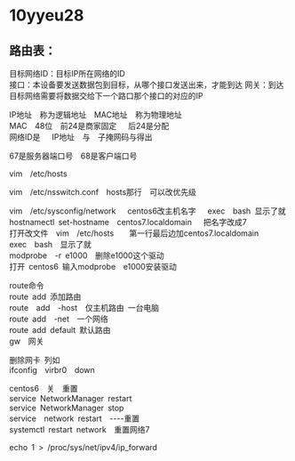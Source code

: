 # 10yyeu28
## 路由表：
目标网络ID：目标IP所在网络的ID  
接口：本设备要发送数据包到目标，从哪个接口发送出来，才能到达
网关：到达目标网络需要将数据交给下一个路口那个接口的对应的IP  
  
IP地址&ensp;&ensp;称为逻辑地址&ensp;&ensp;MAC地址&ensp;&ensp;称为物理地址  
MAC&ensp;&ensp;48位&ensp;&ensp;前24是商家固定&ensp;&ensp;&ensp;后24是分配  
网络ID是&ensp;&ensp;&ensp;IP地址&ensp;&ensp;与&ensp;&ensp;子掩网码与得出  
  
67是服务器端口号&ensp;&ensp;68是客户端口号  
  
vim&ensp;&ensp;/etc/hosts  
  
vim&ensp;&ensp;/etc/nsswitch.conf&ensp;&ensp;hosts那行&ensp;&ensp;可以改优先级  
  
vim&ensp;&ensp;/etc/sysconfig/network&ensp;&ensp;&ensp;centos6改主机名字&ensp;&ensp;&ensp;exec&ensp;&ensp;bash&ensp;显示了就  
hostnamectl&ensp;set-hostname&ensp;&ensp;centos7.localdomain&ensp;&ensp;&ensp;把名字改成7  
打开改文件&ensp;&ensp;vim&ensp;&ensp;/etc/hosts&ensp;&ensp;&ensp;&ensp;第一行最后边加centos7.localdomain  
exec&ensp;&ensp;bash&ensp;&ensp;显示了就  
modprobe&ensp;&ensp;-r&ensp;e1000&ensp;&ensp;删除e1000这个驱动  
打开&ensp;centos6&ensp;输入modprobe&ensp;&ensp;e1000安装驱动  
  
route命令  
route&ensp;add&ensp;添加路由  
route&ensp;&ensp;add&ensp;&ensp;-host&ensp;&ensp;仅主机路由&ensp;一台电脑  
route&ensp;add&ensp;&ensp;-net&ensp;&ensp;一个网络  
route&ensp;add&ensp;default&ensp;默认路由  
gw&ensp;&ensp;网关  
  
删除网卡&ensp;列如  
ifconfig&ensp;&ensp;virbr0&ensp;&ensp;down  
  
centos6&ensp;&ensp;关&ensp;&ensp;重置  
service&ensp;NetworkManager&ensp;restart  
service&ensp;NetworkManager&ensp;stop  
service&ensp;&ensp;network&ensp;restart&ensp;&ensp;----重置  
systemctl&ensp;restart&ensp;network&ensp;&ensp;重置网络7  
  
echo&ensp;1&ensp;>&ensp;/proc/sys/net/ipv4/ip_forward  
